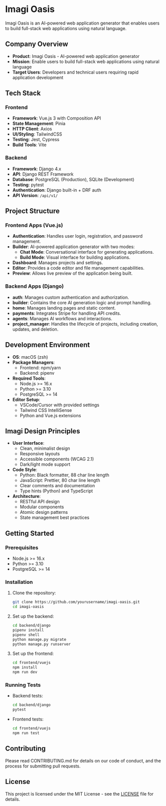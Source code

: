# Imagi Oasis

Imagi Oasis is an AI-powered web application generator that enables users to build full-stack web applications using natural language.

## Company Overview
- **Product**: Imagi Oasis - AI-powered web application generator
- **Mission**: Enable users to build full-stack web applications using natural language
- **Target Users**: Developers and technical users requiring rapid application development

## Tech Stack

### Frontend
- **Framework**: Vue.js 3 with Composition API
- **State Management**: Pinia
- **HTTP Client**: Axios
- **UI/Styling**: TailwindCSS
- **Testing**: Jest, Cypress
- **Build Tools**: Vite

### Backend
- **Framework**: Django 4.x
- **API**: Django REST Framework
- **Database**: PostgreSQL (Production), SQLite (Development)
- **Testing**: pytest
- **Authentication**: Django built-in + DRF auth
- **API Version**: `/api/v1/`

## Project Structure

### Frontend Apps (Vue.js)
- **Authentication**: Handles user login, registration, and password management.
- **Builder**: AI-powered application generator with two modes:
  - **Chat Mode**: Conversational interface for generating applications.
  - **Build Mode**: Visual interface for building applications.
- **Dashboard**: Manages projects and settings.
- **Editor**: Provides a code editor and file management capabilities.
- **Preview**: Allows live preview of the application being built.

### Backend Apps (Django)
- **auth**: Manages custom authentication and authorization.
- **builder**: Contains the core AI generation logic and prompt handling.
- **home**: Manages landing pages and static content.
- **payments**: Integrates Stripe for handling API credits.
- **agents**: Manages AI workflows and interactions.
- **project_manager**: Handles the lifecycle of projects, including creation, updates, and deletion.

## Development Environment
- **OS**: macOS (zsh)
- **Package Managers**: 
  - Frontend: npm/yarn
  - Backend: pipenv
- **Required Tools**:
  - Node.js >= 16.x
  - Python >= 3.10
  - PostgreSQL >= 14
- **Editor Setup**:
  - VSCode/Cursor with provided settings
  - Tailwind CSS IntelliSense
  - Python and Vue.js extensions

## Imagi Design Principles
- **User Interface**:
  - Clean, minimalist design
  - Responsive layouts
  - Accessible components (WCAG 2.1)
  - Dark/light mode support
- **Code Style**:
  - Python: Black formatter, 88 char line length
  - JavaScript: Prettier, 80 char line length
  - Clear comments and documentation
  - Type hints (Python) and TypeScript
- **Architecture**:
  - RESTful API design
  - Modular components
  - Atomic design patterns
  - State management best practices

## Getting Started

### Prerequisites
- Node.js >= 16.x
- Python >= 3.10
- PostgreSQL >= 14

### Installation

1. Clone the repository:
    ```sh
    git clone https://github.com/yourusername/imagi-oasis.git
    cd imagi-oasis
    ```

2. Set up the backend:
    ```sh
    cd backend/django
    pipenv install
    pipenv shell
    python manage.py migrate
    python manage.py runserver
    ```

3. Set up the frontend:
    ```sh
    cd frontend/vuejs
    npm install
    npm run dev
    ```

### Running Tests

- Backend tests:
    ```sh
    cd backend/django
    pytest
    ```

- Frontend tests:
    ```sh
    cd frontend/vuejs
    npm run test
    ```

## Contributing

Please read CONTRIBUTING.md for details on our code of conduct, and the process for submitting pull requests.

## License

This project is licensed under the MIT License - see the [LICENSE](http://_vscodecontentref_/1) file for details.